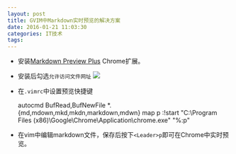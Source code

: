 ```yaml
---
layout: post
title: GVIM中Markdown实时预览的解决方案
date: 2016-01-21 11:03:30
categories: IT技术
tags:
---
```


- 安装[Markdown Preview Plus](https://github.com/volca/markdown-preview) Chrome扩展。

- 安装后勾选`允许访问文件网址` ![]({{site.url}}/assets/20160121/markdown_preview.png)

- 在`.vimrc`中设置预览快捷键
    
    autocmd BufRead,BufNewFile *.{md,mdown,mkd,mkdn,markdown,mdwn} map <Leader>p :!start "C:\Program Files (x86)\Google\Chrome\Application\chrome.exe" "%:p"<CR>

- 在vim中编辑markdown文件，保存后按下`<Leader>p`即可在Chrome中实时预览。

